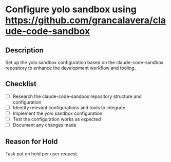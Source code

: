 # Configure yolo sandbox using https://github.com/grancalavera/claude-code-sandbox

## Description

Set up the yolo sandbox configuration based on the claude-code-sandbox repository to enhance the development workflow and tooling.

## Checklist

- [ ] Research the claude-code-sandbox repository structure and configuration
- [ ] Identify relevant configurations and tools to integrate
- [ ] Implement the yolo sandbox configuration
- [ ] Test the configuration works as expected
- [ ] Document any changes made

## Reason for Hold

Task put on hold per user request.